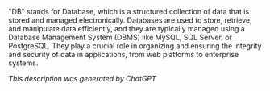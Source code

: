 "DB" stands for Database, which is a structured collection of data that is stored and managed electronically. Databases are used to store, retrieve, and manipulate data efficiently, and they are typically managed using a Database Management System (DBMS) like MySQL, SQL Server, or PostgreSQL. They play a crucial role in organizing and ensuring the integrity and security of data in applications, from web platforms to enterprise systems.

*This description was generated by ChatGPT*
